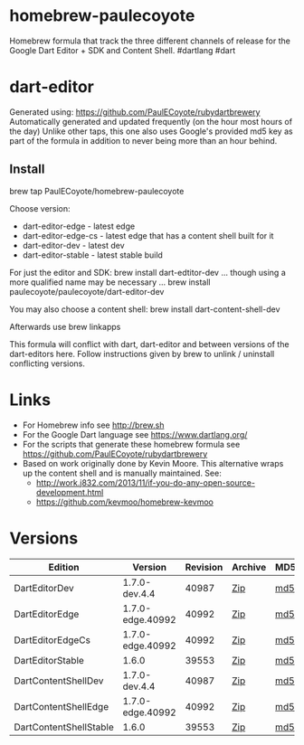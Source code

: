 homebrew-paulecoyote
====================

Homebrew formula that track the three different channels of release for the Google Dart Editor + SDK and Content Shell.  #dartlang #dart

dart-editor
===========

Generated using: https://github.com/PaulECoyote/rubydartbrewery
Automatically generated and updated frequently (on the hour most hours of the day)
Unlike other taps, this one also uses Google's provided md5 key as part of the formula in addition to never being more than an hour behind.

Install
-------
brew tap PaulECoyote/homebrew-paulecoyote

Choose version:
* dart-editor-edge - latest edge
* dart-editor-edge-cs - latest edge that has a content shell built for it
* dart-editor-dev - latest dev
* dart-editor-stable - latest stable build

For just the editor and SDK:
brew install dart-edtitor-dev
... though using a more qualified name may be necessary ...
brew install paulecoyote/paulecoyote/dart-editor-dev

You may also choose a content shell:
brew install dart-content-shell-dev

Afterwards use 
brew linkapps

This formula will conflict with dart, dart-editor and between versions of the dart-editors here.  Follow instructions given by brew to unlink / uninstall conflicting versions.

Links
=====
* For Homebrew info see http://brew.sh
* For the Google Dart language see https://www.dartlang.org/
* For the scripts that generate these homebrew formula see https://github.com/PaulECoyote/rubydartbrewery
* Based on work originally done by Kevin Moore. This alternative wraps up the content shell and is manually maintained.  See: 
    * http://work.j832.com/2013/11/if-you-do-any-open-source-development.html
    * https://github.com/kevmoo/homebrew-kevmoo

Versions
========
| Edition | Version | Revision | Archive | MD5 | Notes |
| ------- | ------- | -------- | ------- | --- | ----- |
| DartEditorDev | 1.7.0-dev.4.4 | 40987 | [Zip](https://storage.googleapis.com/dart-archive/channels/dev/release/40987/editor/darteditor-macos-x64.zip) | [md5](https://storage.googleapis.com/dart-archive/channels/dev/release/40987/editor/darteditor-macos-x64.zip.md5sum) | [Changes](https://storage.googleapis.com/dart-archive/channels/dev/release/latest/changelog.html) |
| DartEditorEdge | 1.7.0-edge.40992 | 40992 | [Zip](https://storage.googleapis.com/dart-archive/channels/be/raw/40992/editor/darteditor-macos-x64.zip) | [md5](https://storage.googleapis.com/dart-archive/channels/be/raw/40992/editor/darteditor-macos-x64.zip.md5sum) | - |
| DartEditorEdgeCs | 1.7.0-edge.40992 | 40992 | [Zip](https://storage.googleapis.com/dart-archive/channels/be/raw/40992/editor/darteditor-macos-x64.zip) | [md5](https://storage.googleapis.com/dart-archive/channels/be/raw/40992/editor/darteditor-macos-x64.zip.md5sum) | - |
| DartEditorStable | 1.6.0 | 39553 | [Zip](https://storage.googleapis.com/dart-archive/channels/stable/release/39553/editor/darteditor-macos-x64.zip) | [md5](https://storage.googleapis.com/dart-archive/channels/stable/release/39553/editor/darteditor-macos-x64.zip.md5sum) | [Changes](https://storage.googleapis.com/dart-archive/channels/stable/release/latest/changelog.html) |
| DartContentShellDev | 1.7.0-dev.4.4 | 40987 | [Zip](https://storage.googleapis.com/dart-archive/channels/dev/release/40987/dartium/content_shell-macos-ia32-release.zip) | [md5](https://storage.googleapis.com/dart-archive/channels/dev/release/40987/dartium/content_shell-macos-ia32-release.zip.md5sum) | - |
| DartContentShellEdge | 1.7.0-edge.40992 | 40992 | [Zip](https://storage.googleapis.com/dart-archive/channels/be/raw/40992/dartium/content_shell-macos-ia32-release.zip) | [md5](https://storage.googleapis.com/dart-archive/channels/be/raw/40992/dartium/content_shell-macos-ia32-release.zip.md5sum) | - |
| DartContentShellStable | 1.6.0 | 39553 | [Zip](https://storage.googleapis.com/dart-archive/channels/stable/release/39553/dartium/content_shell-macos-ia32-release.zip) | [md5](https://storage.googleapis.com/dart-archive/channels/stable/release/39553/dartium/content_shell-macos-ia32-release.zip.md5sum) | - |
